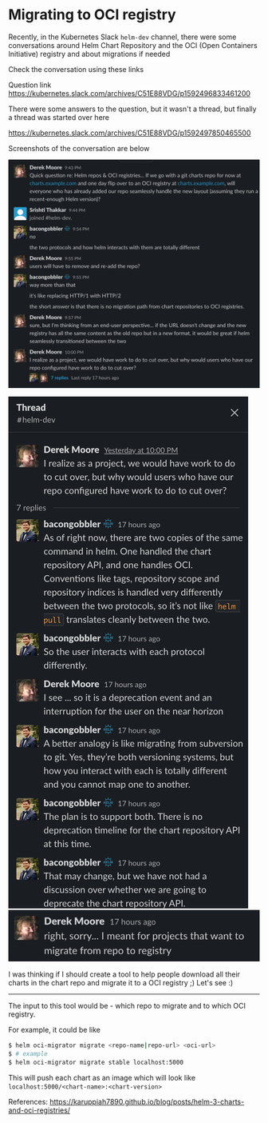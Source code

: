 # Migrating to OCI registry

Recently, in the Kubernetes Slack `helm-dev` channel, there were some
conversations around Helm Chart Repository and the OCI (Open Containers
Initiative) registry and about migrations if needed

Check the conversation using these links

Question link
https://kubernetes.slack.com/archives/C51E88VDG/p1592496833461200

There were some answers to the question, but it wasn't a thread, but finally
a thread was started over here

https://kubernetes.slack.com/archives/C51E88VDG/p1592497850465500

Screenshots of the conversation are below

![1](images/1.png "1")

![2](images/2.png "2")
![3](images/3.png "3")

I was thinking if I should create a tool to help people download all their
charts in the chart repo and migrate it to a OCI registry ;) Let's see :)

---

The input to this tool would be - which repo to migrate and to which OCI
registry.

For example, it could be like

```bash
$ helm oci-migrator migrate <repo-name|repo-url> <oci-url>
$ # example
$ helm oci-migrator migrate stable localhost:5000
```

This will push each chart as an image which will look like
`localhost:5000/<chart-name>:<chart-version>`

References:
https://karuppiah7890.github.io/blog/posts/helm-3-charts-and-oci-registries/

